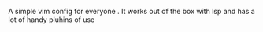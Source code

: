 A simple vim config for everyone . It works out of the box with lsp and has a lot of 
handy pluhins of use 

